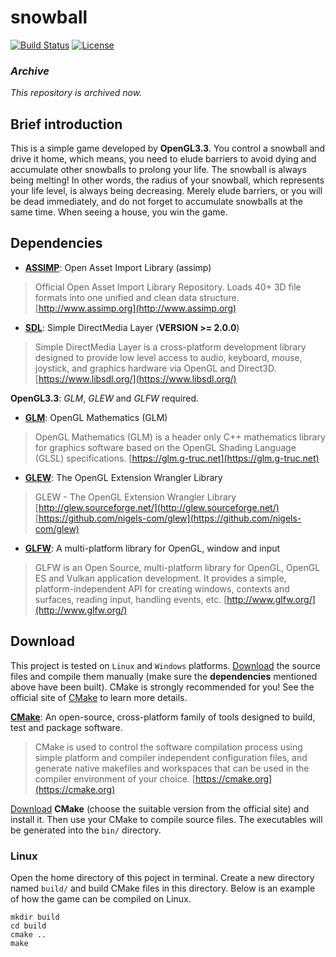 # snowball
[![Build Status](https://travis-ci.org/enzoleo/SnowballRun.svg?branch=master)](https://travis-ci.com/enzoleo/snowball.svg)
[![License](https://img.shields.io/github/license/enzoleo/SnowballRun.svg)](https://raw.githubusercontent.com/enzoleo/snowball/master/LICENSE)
### *Archive*

*This repository is archived now.*

## Brief introduction
This is a simple game developed by **OpenGL3.3**. You control a snowball and drive it home, which means, you need to elude barriers to avoid dying and accumulate other snowballs to prolong your life. The snowball is always being melting! In other words, the radius of your snowball, which represents your life level, is always being decreasing. Merely elude barriers, or you will be dead immediately, and do not forget to accumulate snowballs at the same time. When seeing a house, you win the game.

## Dependencies
+ [**ASSIMP**](https://github.com/assimp/assimp): Open Asset Import Library (assimp)
> Official Open Asset Import Library Repository. Loads 40+ 3D file formats into one unified and clean data structure. [http://www.assimp.org](http://www.assimp.org) 

+ [**SDL**](https://www.libsdl.org/): Simple DirectMedia Layer (**VERSION >= 2.0.0**)
> Simple DirectMedia Layer is a cross-platform development library designed to provide low level access to audio, keyboard, mouse, joystick, and graphics hardware via OpenGL and Direct3D. [https://www.libsdl.org/](https://www.libsdl.org/)

**OpenGL3.3**: *GLM*, *GLEW* and *GLFW* required.

+ [**GLM**](https://github.com/g-truc/glm): OpenGL Mathematics (GLM)
> OpenGL Mathematics (GLM) is a header only C++ mathematics library for graphics software based on the OpenGL Shading Language (GLSL) specifications. [https://glm.g-truc.net](https://glm.g-truc.net)  

+ [**GLEW**](https://github.com/nigels-com/glew): The OpenGL Extension Wrangler Library
> GLEW - The OpenGL Extension Wrangler Library
[http://glew.sourceforge.net/](http://glew.sourceforge.net/)  
[https://github.com/nigels-com/glew](https://github.com/nigels-com/glew)  

+ [**GLFW**](https://github.com/glfw/glfw): A multi-platform library for OpenGL, window and input 
> GLFW is an Open Source, multi-platform library for OpenGL, OpenGL ES and Vulkan application development. It provides a simple, platform-independent API for creating windows, contexts and surfaces, reading input, handling events, etc. [http://www.glfw.org/](http://www.glfw.org/)

## Download
This project is tested on `Linux` and `Windows` platforms. [Download](https://codeload.github.com/perryleo/FinalProject/zip/master) the source files and compile them manually (make sure the **dependencies** mentioned above have been built). CMake is strongly recommended for you! See the official site of [CMake](https://cmake.org) to learn more details. 

[**CMake**](https://cmake.org): An open-source, cross-platform family of tools designed to build, test and package software.
> CMake is used to control the software compilation process using simple platform and compiler independent configuration files, and generate native makefiles and workspaces that can be used in the compiler environment of your choice. [https://cmake.org](https://cmake.org)  

[Download](https://cmake.org/download/) **CMake** (choose the suitable version from the official site) and install it. Then use your CMake to compile source files. The executables will be generated into the `bin/` directory.

### Linux
Open the home directory of this poject in terminal. Create a new directory named `build/` and build CMake files in this directory. Below is an example of how the game can be compiled on Linux.

```
mkdir build
cd build
cmake ..
make
````
